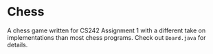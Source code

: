 # Chess
A chess game written for CS242 Assignment 1 with a different take on implementations than most chess programs. Check out `Board.java` for details.

